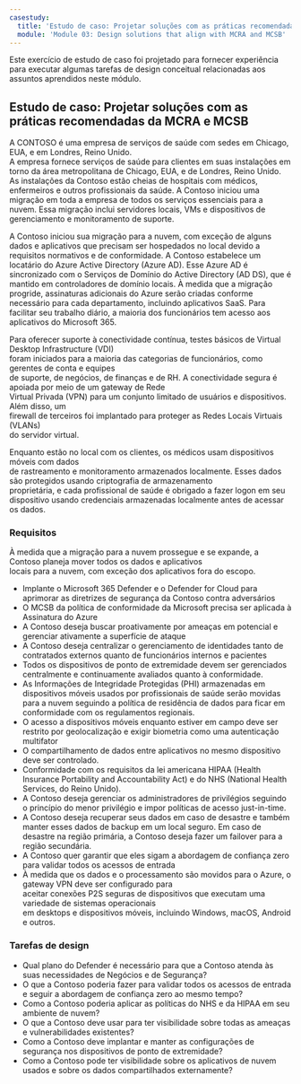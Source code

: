 ```yaml
---
casestudy:
  title: 'Estudo de caso: Projetar soluções com as práticas recomendadas da MCRA e MCSB'
  module: 'Module 03: Design solutions that align with MCRA and MCSB'
---
```


Este exercício de estudo de caso foi projetado para fornecer experiência para executar algumas tarefas de design conceitual relacionadas aos assuntos aprendidos neste módulo.

## Estudo de caso: Projetar soluções com as práticas recomendadas da MCRA e MCSB
 
A CONTOSO é uma empresa de serviços de saúde com sedes em Chicago, EUA, e em Londres, Reino Unido.  
A empresa fornece serviços de saúde para clientes em suas instalações em torno da área metropolitana de Chicago, EUA, e de Londres, Reino Unido.  As instalações da Contoso estão cheias de hospitais com médicos, enfermeiros e outros profissionais da saúde. A Contoso iniciou uma migração em toda a empresa de todos os serviços essenciais para a nuvem. Essa migração inclui servidores locais, VMs e dispositivos de gerenciamento e monitoramento de suporte.

A Contoso iniciou sua migração para a nuvem, com exceção de alguns dados e aplicativos que precisam ser hospedados no local devido a requisitos normativos e de conformidade. A Contoso estabelece um locatário do Azure Active Directory (Azure AD). Esse Azure AD é sincronizado com o Serviços de Domínio do Active Directory (AD DS), que é mantido em controladores de domínio locais. À medida que a migração progride, assinaturas adicionais do Azure serão criadas conforme necessário para cada departamento, incluindo aplicativos SaaS. Para facilitar seu trabalho diário, a maioria dos funcionários tem acesso aos aplicativos do Microsoft 365.  
 
Para oferecer suporte à conectividade contínua, testes básicos de Virtual Desktop Infrastructure (VDI)  
foram iniciados para a maioria das categorias de funcionários, como gerentes de conta e equipes  
de suporte, de negócios, de finanças e de RH. A conectividade segura é apoiada por meio de um gateway de Rede  
Virtual Privada (VPN) para um conjunto limitado de usuários e dispositivos. Além disso, um  
firewall de terceiros foi implantado para proteger as Redes Locais Virtuais (VLANs)  
do servidor virtual.  
 
Enquanto estão no local com os clientes, os médicos usam dispositivos móveis com dados  
de rastreamento e monitoramento armazenados localmente. Esses dados são protegidos usando criptografia de armazenamento  
proprietária, e cada profissional de saúde é obrigado a fazer logon em seu dispositivo usando credenciais armazenadas localmente antes de acessar os dados. 
 
### Requisitos

À medida que a migração para a nuvem prossegue e se expande, a Contoso planeja mover todos os dados e aplicativos  
locais para a nuvem, com exceção dos aplicativos fora do escopo. 

* Implante o Microsoft 365 Defender e o Defender for Cloud para aprimorar as diretrizes de segurança da Contoso contra adversários 
* O MCSB da política de conformidade da Microsoft precisa ser aplicada à Assinatura do Azure 
* A Contoso deseja buscar proativamente por ameaças em potencial e gerenciar ativamente a superfície de ataque 
* A Contoso deseja centralizar o gerenciamento de identidades tanto de contratados externos quanto de funcionários internos e pacientes 
* Todos os dispositivos de ponto de extremidade devem ser gerenciados centralmente e continuamente avaliados quanto à conformidade. 
* As Informações de Integridade Protegidas (PHI) armazenadas em dispositivos móveis usados por profissionais de saúde serão movidas para a nuvem seguindo a política de residência de dados para ficar em conformidade com os regulamentos regionais. 
* O acesso a dispositivos móveis enquanto estiver em campo deve ser restrito por geolocalização e exigir biometria como uma autenticação multifator  
* O compartilhamento de dados entre aplicativos no mesmo dispositivo deve ser controlado.  
* Conformidade com os requisitos da lei americana HIPAA (Health Insurance Portability and Accountability Act) e do NHS (National Health Services, do Reino Unido). 
* A Contoso deseja gerenciar os administradores de privilégios seguindo o princípio do menor privilégio e impor políticas de acesso just-in-time. 
* A Contoso deseja recuperar seus dados em caso de desastre e também manter esses dados de backup em um local seguro. Em caso de desastre na região primária, a Contoso deseja fazer um failover para a região secundária. 
* A Contoso quer garantir que eles sigam a abordagem de confiança zero para validar todos os acessos de entrada
* À medida que os dados e o processamento são movidos para o Azure, o gateway VPN deve ser configurado para  
aceitar conexões P2S seguras de dispositivos que executam uma variedade de sistemas operacionais  
em desktops e dispositivos móveis, incluindo Windows, macOS, Android e outros.  

### Tarefas de design

* Qual plano do Defender é necessário para que a Contoso atenda às suas necessidades de Negócios e de Segurança? 
* O que a Contoso poderia fazer para validar todos os acessos de entrada e seguir a abordagem de confiança zero ao mesmo tempo? 
* Como a Contoso poderia aplicar as políticas do NHS e da HIPAA em seu ambiente de nuvem? 
* O que a Contoso deve usar para ter visibilidade sobre todas as ameaças e vulnerabilidades existentes? 
* Como a Contoso deve implantar e manter as configurações de segurança nos dispositivos de ponto de extremidade? 
* Como a Contoso pode ter visibilidade sobre os aplicativos de nuvem usados e sobre os dados compartilhados externamente? 
